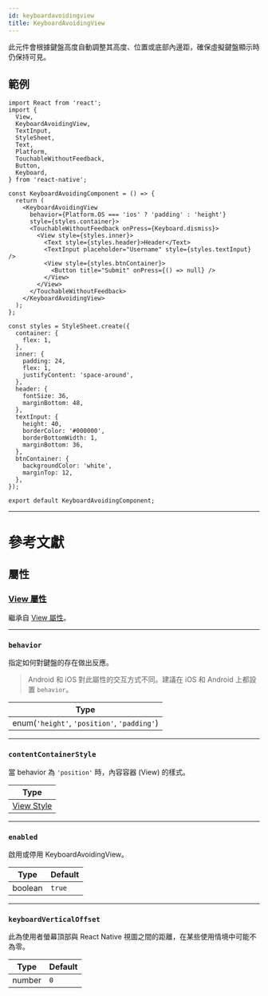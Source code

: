 ```yaml
---
id: keyboardavoidingview
title: KeyboardAvoidingView
---
```


此元件會根據鍵盤高度自動調整其高度、位置或底部內邊距，確保虛擬鍵盤顯示時仍保持可見。

## 範例

```SnackPlayer name=KeyboardAvoidingView&supportedPlatforms=android,ios
import React from 'react';
import {
  View,
  KeyboardAvoidingView,
  TextInput,
  StyleSheet,
  Text,
  Platform,
  TouchableWithoutFeedback,
  Button,
  Keyboard,
} from 'react-native';

const KeyboardAvoidingComponent = () => {
  return (
    <KeyboardAvoidingView
      behavior={Platform.OS === 'ios' ? 'padding' : 'height'}
      style={styles.container}>
      <TouchableWithoutFeedback onPress={Keyboard.dismiss}>
        <View style={styles.inner}>
          <Text style={styles.header}>Header</Text>
          <TextInput placeholder="Username" style={styles.textInput} />
          <View style={styles.btnContainer}>
            <Button title="Submit" onPress={() => null} />
          </View>
        </View>
      </TouchableWithoutFeedback>
    </KeyboardAvoidingView>
  );
};

const styles = StyleSheet.create({
  container: {
    flex: 1,
  },
  inner: {
    padding: 24,
    flex: 1,
    justifyContent: 'space-around',
  },
  header: {
    fontSize: 36,
    marginBottom: 48,
  },
  textInput: {
    height: 40,
    borderColor: '#000000',
    borderBottomWidth: 1,
    marginBottom: 36,
  },
  btnContainer: {
    backgroundColor: 'white',
    marginTop: 12,
  },
});

export default KeyboardAvoidingComponent;
```

---

# 參考文獻

## 屬性

### [View 屬性](view.md#props)

繼承自 [View 屬性](view.md#props)。

---

### `behavior`

指定如何對鍵盤的存在做出反應。

> Android 和 iOS 對此屬性的交互方式不同。建議在 iOS 和 Android 上都設置 `behavior`。

| Type                                        |
| ------------------------------------------- |
| enum(`'height'`, `'position'`, `'padding'`) |

---

### `contentContainerStyle`

當 behavior 為 `'position'` 時，內容容器 (View) 的樣式。

| Type                              |
| --------------------------------- |
| [View Style](view-style-props.md) |

---

### `enabled`

啟用或停用 KeyboardAvoidingView。

| Type    | Default |
| ------- | ------- |
| boolean | `true`  |

---

### `keyboardVerticalOffset`

此為使用者螢幕頂部與 React Native 視圖之間的距離，在某些使用情境中可能不為零。

| Type   | Default |
| ------ | ------- |
| number | `0`     |